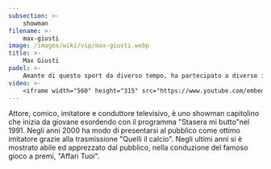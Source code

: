 ```yaml
---
subsection: >-
    showman
filename: >-
    max-giusti
image: /images/wiki/vip/max-giusti.webp
title: >-
    Max Giusti
padel: >-
    Amante di questo sport da diverso tempo, ha partecipato a diverse inizative e competizioni solidali; anche lui, da cittadino Romano, ha iniziato a giocare con la rapida espansione dello sport a livello cittadino e regionale insieme a calciatori e colleghi del mondo dello spettacolo
video: >-
    <iframe width="560" height="315" src="https://www.youtube.com/embed/697P1iOSf80" title="YouTube video player" frameborder="0" allow="accelerometer; autoplay; clipboard-write; encrypted-media; gyroscope; picture-in-picture" allowfullscreen></iframe>
---
```

Attore, comico, imitatore e conduttore televisivo, è uno showman capitolino che inizia da giovane esordendo con il programma "Stasera mi butto"nel 1991. Negli anni 2000 ha modo di presentarsi al pubblico come ottimo imitatore grazie alla trasmissione "Quelli il calcio". Negli ultimi anni si è mostrato abile ed apprezzato dal pubblico, nella conduzione del famoso gioco a premi, "Affari Tuoi".